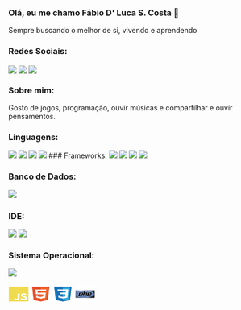 ### Olá, eu me chamo Fábio D' Luca S. Costa 👋  
Sempre buscando o melhor de si, vivendo e aprendendo

### Redes Sociais:
[<img align="center" src="https://img.shields.io/badge/Twitter-1DA1F2?style=for-the-badge&logo=twitter&logoColor=white"/>](https://twitter.com/kaduprays)  [<img align="center" src="https://img.shields.io/badge/linkedin-%230077B5.svg?&style=for-the-badge&logo=linkedin&logoColor=white" />](https://www.linkedin.com/in/fábio-d-luca-costa-0a1231203/) [<img align="center" src = "https://img.shields.io/badge/instagram-%23E4405F.svg?&style=for-the-badge&logo=instagram&logoColor=white">](https://www.instagram.com/fabiodluca_s/)

### Sobre mim:
Gosto de jogos, programação, ouvir músicas e compartilhar e ouvir pensamentos.

### Linguagens:
 <img src="https://img.shields.io/badge/HTML5-E34F26?style=for-the-badge&logo=html5&logoColor=white"> 
 <img src="https://img.shields.io/badge/CSS3-1572B6?style=for-the-badge&logo=css3&logoColor=white"> 
 <img src="https://img.shields.io/badge/JavaScript-F7DF1E?style=for-the-badge&logo=javascript&logoColor=black">
 <img src="https://img.shields.io/badge/PHP-777BB4?style=for-the-badge&logo=php&logoColor=white">
### Frameworks:
<img src="https://img.shields.io/badge/Bootstrap-563D7C?style=for-the-badge&logo=bootstrap&logoColor=white"> <img src="https://img.shields.io/badge/Node.js-339933?style=for-the-badge&logo=nodedotjs&logoColor=white">  <img src="https://img.shields.io/badge/Sass-CC6699?style=for-the-badge&logo=sass&logoColor=white"> <img src="https://img.shields.io/badge/Angular-DD0031?style=for-the-badge&logo=angular&logoColor=white">

### Banco de Dados:
 <img src="https://img.shields.io/badge/MySQL-00000F?style=for-the-badge&logo=mysql&logoColor=white">
 
### IDE:
<img src="https://img.shields.io/badge/Visual_Studio_Code-0078D4?style=for-the-badge&logo=visual%20studio%20code&logoColor=white"> <img src="https://img.shields.io/badge/sublime_text-%23575757.svg?&style=for-the-badge&logo=sublime-text&logoColor=important">

### Sistema Operacional:
<img src="https://img.shields.io/badge/Windows-0078D6?style=for-the-badge&logo=windows&logoColor=white">


  <div style="display: inline_block"><br>
  <img align="center" alt="Fabio-Js" height="30" width="40" src="https://raw.githubusercontent.com/devicons/devicon/master/icons/javascript/javascript-plain.svg">
  <img align="center" alt="Fabio-HTML" height="30" width="40" src="https://raw.githubusercontent.com/devicons/devicon/master/icons/html5/html5-original.svg">
  <img align="center" alt="Fabio-CSS" height="30" width="40" src="https://raw.githubusercontent.com/devicons/devicon/master/icons/css3/css3-original.svg">
   <img align="center" alt="Fabio-PHP" height="30" width="40" src="https://raw.githubusercontent.com/devicons/devicon/master/icons/php/php-original.svg">

</div>
